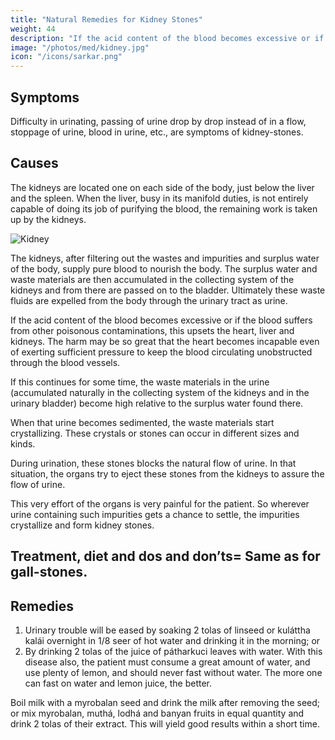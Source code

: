 ```yaml
---
title: "Natural Remedies for Kidney Stones"
weight: 44
description: "If the acid content of the blood becomes excessive or if the blood suffers from other poisonous contaminations, this upsets the heart, liver and kidneys. The harm may be so great that the heart becomes incapable even of exerting sufficient pressure to keep the blood circulating unobstructed through the blood vessels"
image: "/photos/med/kidney.jpg"
icon: "/icons/sarkar.png"
---
```



## Symptoms

Difficulty in urinating, passing of urine drop by drop instead of in a flow, stoppage of urine, blood in urine, etc., are symptoms of kidney-stones.


## Causes

The kidneys are located one on each side of the body, just below the liver and the spleen. When the liver, busy in its manifold duties, is not entirely capable of doing its job of purifying the blood, the remaining work is taken up by the kidneys. 

![Kidney](/photos/med/kidney.jpg)

The kidneys, after filtering out the wastes and impurities and surplus water of the body, supply pure blood to nourish the body. The surplus water and waste materials are then accumulated in the collecting system of the kidneys and from there are passed on to the bladder. Ultimately these waste fluids are expelled from the body through the urinary tract as urine.

If the acid content of the blood becomes excessive or if the blood suffers from other poisonous contaminations, this upsets the heart, liver and kidneys. The harm may be so great that the heart becomes incapable even of exerting sufficient pressure to keep the blood circulating unobstructed through the blood vessels.

If this continues for some time, the waste materials in the urine (accumulated naturally in the collecting system of the kidneys and in the urinary bladder) become high relative to the surplus water found there. 

When that urine becomes sedimented, the waste materials start crystallizing. These crystals or stones can occur in different sizes and kinds. 

During urination, these stones blocks the natural flow of urine. In that situation, the organs try to eject these stones from the kidneys to assure the flow of urine. 

This very effort of the organs is very painful for the patient. So wherever urine containing such impurities gets a chance to settle, the impurities crystallize and form kidney stones.

## Treatment, diet and dos and don’ts= Same as for gall-stones.


## Remedies

1. Urinary trouble will be eased by soaking 2 tolas of linseed or kuláttha kalái overnight in 1/8 seer of hot water and drinking it in the morning; or
2. By drinking 2 tolas of the juice of pátharkuci leaves with water.
With this disease also, the patient must consume a great amount of water, and use plenty of lemon, and should never fast without water. The more one can fast on water and lemon juice, the better. 

Boil milk with a myrobalan seed and drink the milk after removing the seed; or mix myrobalan, muthá, lodhá and banyan fruits in equal quantity and drink 2 tolas of their extract. This will yield good results within a short time.
